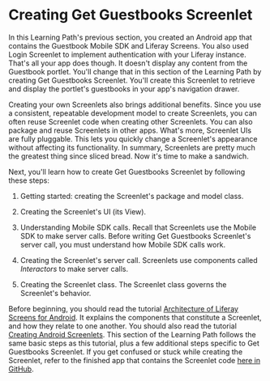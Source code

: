 # Creating Get Guestbooks Screenlet [](id=creating-get-guestbooks-screenlet)

In this Learning Path's previous section, you created an Android app that 
contains the Guestbook Mobile SDK and Liferay Screens. You also used Login 
Screenlet to implement authentication with your Liferay instance. That's all 
your app does though. It doesn't display any content from the Guestbook portlet. 
You'll change that in this section of the Learning Path by creating Get 
Guestbooks Screenlet. You'll create this Screenlet to retrieve and display the 
portlet's guestbooks in your app's navigation drawer. 

Creating your own Screenlets also brings additional benefits. Since you use a 
consistent, repeatable development model to create Screenlets, you can often 
reuse Screenlet code when creating other Screenlets. You can also package and 
reuse Screenlets in other apps. What's more, Screenlet UIs are fully pluggable. 
This lets you quickly change a Screenlet's appearance without affecting its 
functionality. In summary, Screenlets are pretty much the greatest thing since 
sliced bread. Now it's time to make a sandwich. 

Next, you'll learn how to create Get Guestbooks Screenlet by following these 
steps: 

1. Getting started: creating the Screenlet's package and model class. 

2. Creating the Screenlet's UI (its View). 

3. Understanding Mobile SDK calls. Recall that Screenlets use the Mobile SDK to 
   make server calls. Before writing Get Guestbooks Screenlet's server call, you 
   must understand how Mobile SDK calls work. 

4. Creating the Screenlet's server call. Screenlets use components called 
   *Interactors* to make server calls. 

5. Creating the Screenlet class. The Screenlet class governs the Screenlet's 
   behavior. 

Before beginning, you should read the tutorial 
[Architecture of Liferay Screens for Android](/develop/tutorials/-/knowledge_base/6-2/architecture-of-liferay-screens-for-android). 
It explains the components that constitute a Screenlet, and how they relate to 
one another. You should also read the tutorial 
[Creating Android Screenlets](/develop/tutorials/-/knowledge_base/6-2/creating-android-screenlets). 
This section of the Learning Path follows the same basic steps as this tutorial, 
plus a few additional steps specific to Get Guestbooks Screenlet. If you get 
confused or stuck while creating the Screenlet, refer to the finished app that 
contains the Screenlet code 
[here in GitHub](https://github.com/liferay/liferay-docs/tree/6.2.x/develop/tutorials/code/04-mobile/screenlets-app/LiferayGuestbook). 
